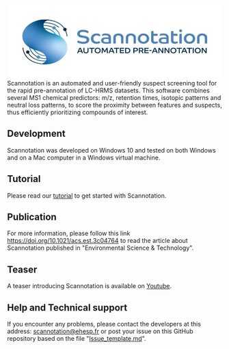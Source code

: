 ![Scannotation](logo_scannotation_985.jpg)
Scannotation is an automated and user-friendly suspect screening tool for the rapid pre-annotation of LC-HRMS datasets.
This software combines several MS1 chemical predictors: m/z, retention times, isotopic patterns and neutral loss patterns, to score the proximity between features and suspects, thus efficiently prioritizing compounds of interest.

## Development
Scannotation was developed on Windows 10 and tested on both Windows and on a Mac computer in a Windows virtual machine.

## Tutorial
Please read our [tutorial](https://github.com/scannotation/Scannotation_software/blob/master/Scannotation-tutorial.docx) to get started with Scannotation.

## Publication
For more information, please follow this link https://doi.org/10.1021/acs.est.3c04764 to read the article about Scannotation published in "Environmental Science & Technology".

## Teaser
A teaser introducing Scannotation is available on [Youtube](https://www.youtube.com/watch?v=O6sKVLYKGlM).

## Help and Technical support
If you encounter any problems, please contact the developers at this address: scannotation@ehesp.fr or post your issue on this GitHub repository based on the file "[Issue_template.md](https://github.com/scannotation/Scannotation_software/blob/master/Issue_template.md)".
